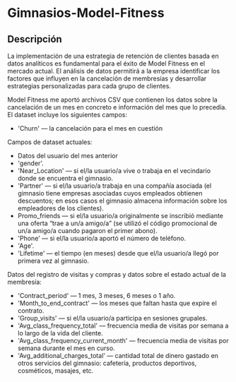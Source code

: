 # Gimnasios-Model-Fitness

## Descripción
La implementación de una estrategia de retención de clientes basada en datos analíticos es fundamental para el éxito de Model Fitness en el mercado actual. El análisis de datos permitirá a la empresa identificar los factores que influyen en la cancelación de membresías y desarrollar estrategias personalizadas para cada grupo de clientes.

Model Fitness me aportó archivos CSV que contienen los datos sobre la cancelación de un mes en concreto e información del mes que lo precedía. El dataset incluye los siguientes campos:

- 'Churn' — la cancelación para el mes en cuestión

Campos de dataset actuales:

- Datos del usuario del mes anterior
- 'gender'.
- 'Near_Location' — si el/la usuario/a vive o trabaja en el vecindario donde se encuentra el gimnasio.
- 'Partner' — si el/la usuario/a trabaja en una compañía asociada (el gimnasio tiene empresas asociadas cuyos empleados obtienen descuentos; en esos casos el gimnasio almacena información sobre los empleadores de los clientes).
- Promo_friends — si el/la usuario/a originalmente se inscribió mediante una oferta “trae a un/a amigo/a” (se utilizó el código promocional de un/a amigo/a cuando pagaron el primer abono).
- 'Phone' — si el/la usuario/a aportó el número de teléfono.
- 'Age'.
- 'Lifetime' — el tiempo (en meses) desde que el/la usuario/a llegó por primera vez al gimnasio.

Datos del registro de visitas y compras y datos sobre el estado actual de la membresía:

- 'Contract_period' — 1 mes, 3 meses, 6 meses o 1 año.
- 'Month_to_end_contract' — los meses que faltan hasta que expire el contrato.
- 'Group_visits' — si el/la usuario/a participa en sesiones grupales.
- 'Avg_class_frequency_total' — frecuencia media de visitas por semana a lo largo de la vida del cliente.
- 'Avg_class_frequency_current_month' — frecuencia media de visitas por semana durante el mes en curso.
- 'Avg_additional_charges_total' — cantidad total de dinero gastado en otros servicios del gimnasio: cafetería, productos deportivos, cosméticos, masajes, etc.
